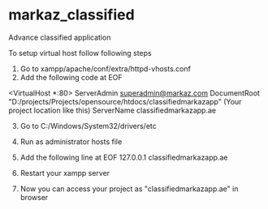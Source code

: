 # markaz_classified
Advance classified application

To setup virtual host follow following steps
1) Go to xampp/apache/conf/extra/httpd-vhosts.conf
2) Add the following code at EOF

<VirtualHost *:80>
    ServerAdmin superadmin@markaz.com
    DocumentRoot "D:/projects/Projects/opensource/htdocs/classifiedmarkazapp" (Your project location like this)
    ServerName classifiedmarkazapp.ae
</VirtualHost>


3) Go to C:/Windows/System32/drivers/etc
4) Run as administrator hosts file
5) Add the following line at EOF
	127.0.0.1		classifiedmarkazapp.ae
	
6) Restart your xampp server
7) Now you can access your project as "classifiedmarkazapp.ae" in browser





